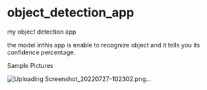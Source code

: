 # object_detection_app
my object detection app

the model inthis app is enable to recognize object and it tells you its confidence percentage.

Sample Pictures

![Uploading Screenshot_20220727-102302.png…]()
